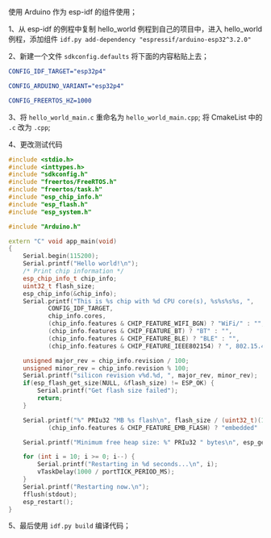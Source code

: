 使用 Arduino 作为 esp-idf 的组件使用；

1、从 esp-idf 的例程中复制 hello_world 例程到自己的项目中，进入 hello_world 例程，添加组件 `idf.py add-dependency "espressif/arduino-esp32^3.2.0"`

2、新建一个文件 `sdkconfig.defaults` 将下面的内容粘贴上去；
~~~cmake
CONFIG_IDF_TARGET="esp32p4"

CONFIG_ARDUINO_VARIANT="esp32p4"

CONFIG_FREERTOS_HZ=1000
~~~

3、将 `hello_world_main.c` 重命名为 `hello_world_main.cpp`; 将 CmakeList 中的 `.c` 改为 `.cpp`;

4、更改测试代码
~~~cpp
#include <stdio.h>
#include <inttypes.h>
#include "sdkconfig.h"
#include "freertos/FreeRTOS.h"
#include "freertos/task.h"
#include "esp_chip_info.h"
#include "esp_flash.h"
#include "esp_system.h"

#include "Arduino.h"

extern "C" void app_main(void)
{
    Serial.begin(115200);
    Serial.printf("Hello world!\n");
    /* Print chip information */
    esp_chip_info_t chip_info;
    uint32_t flash_size;
    esp_chip_info(&chip_info);
    Serial.printf("This is %s chip with %d CPU core(s), %s%s%s%s, ",
           CONFIG_IDF_TARGET,
           chip_info.cores,
           (chip_info.features & CHIP_FEATURE_WIFI_BGN) ? "WiFi/" : "",
           (chip_info.features & CHIP_FEATURE_BT) ? "BT" : "",
           (chip_info.features & CHIP_FEATURE_BLE) ? "BLE" : "",
           (chip_info.features & CHIP_FEATURE_IEEE802154) ? ", 802.15.4 (Zigbee/Thread)" : "");

    unsigned major_rev = chip_info.revision / 100;
    unsigned minor_rev = chip_info.revision % 100;
    Serial.printf("silicon revision v%d.%d, ", major_rev, minor_rev);
    if(esp_flash_get_size(NULL, &flash_size) != ESP_OK) {
        Serial.printf("Get flash size failed");
        return;
    }

    Serial.printf("%" PRIu32 "MB %s flash\n", flash_size / (uint32_t)(1024 * 1024),
           (chip_info.features & CHIP_FEATURE_EMB_FLASH) ? "embedded" : "external");

    Serial.printf("Minimum free heap size: %" PRIu32 " bytes\n", esp_get_minimum_free_heap_size());

    for (int i = 10; i >= 0; i--) {
        Serial.printf("Restarting in %d seconds...\n", i);
        vTaskDelay(1000 / portTICK_PERIOD_MS);
    }
    Serial.printf("Restarting now.\n");
    fflush(stdout);
    esp_restart();
}
~~~
5、最后使用 `idf.py build` 编译代码；


